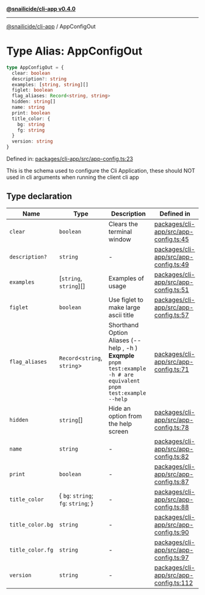 [**@snailicide/cli-app v0.4.0**](../README.md)

---

[@snailicide/cli-app](../README.md) / AppConfigOut

# Type Alias: AppConfigOut

```ts
type AppConfigOut = {
  clear: boolean
  description?: string
  examples: [string, string][]
  figlet: boolean
  flag_aliases: Record<string, string>
  hidden: string[]
  name: string
  print: boolean
  title_color: {
    bg: string
    fg: string
  }
  version: string
}
```

Defined in:
[packages/cli-app/src/app-config.ts:23](https://github.com/gbtunney/snailicide-monorepo/blob/master/packages/cli-app/src/app-config.ts#L23)

This is the schema used to configure the Cli Application, these should NOT used
in cli arguments when running the client cli app

## Type declaration

| Name                                     | Type                                | Description                                                                                                          | Defined in                                                                                                                                    |
| ---------------------------------------- | ----------------------------------- | -------------------------------------------------------------------------------------------------------------------- | --------------------------------------------------------------------------------------------------------------------------------------------- |
| <a id="clear"></a> `clear`               | `boolean`                           | Clears the terminal window                                                                                           | [packages/cli-app/src/app-config.ts:45](https://github.com/gbtunney/snailicide-monorepo/blob/master/packages/cli-app/src/app-config.ts#L45)   |
| <a id="description"></a> `description?`  | `string`                            | -                                                                                                                    | [packages/cli-app/src/app-config.ts:49](https://github.com/gbtunney/snailicide-monorepo/blob/master/packages/cli-app/src/app-config.ts#L49)   |
| <a id="examples"></a> `examples`         | \[`string`, `string`]\[]            | Examples of usage                                                                                                    | [packages/cli-app/src/app-config.ts:51](https://github.com/gbtunney/snailicide-monorepo/blob/master/packages/cli-app/src/app-config.ts#L51)   |
| <a id="figlet"></a> `figlet`             | `boolean`                           | Use figlet to make large ascii title                                                                                 | [packages/cli-app/src/app-config.ts:57](https://github.com/gbtunney/snailicide-monorepo/blob/master/packages/cli-app/src/app-config.ts#L57)   |
| <a id="flag_aliases"></a> `flag_aliases` | `Record`<`string`, `string`>        | Shorthand Option Aliases (--help , -h ) **Exqmple** `pnpm test:example -h # are equivalent pnpm test:example --help` | [packages/cli-app/src/app-config.ts:71](https://github.com/gbtunney/snailicide-monorepo/blob/master/packages/cli-app/src/app-config.ts#L71)   |
| <a id="hidden"></a> `hidden`             | `string`\[]                         | Hide an option from the help screen                                                                                  | [packages/cli-app/src/app-config.ts:78](https://github.com/gbtunney/snailicide-monorepo/blob/master/packages/cli-app/src/app-config.ts#L78)   |
| <a id="name"></a> `name`                 | `string`                            | -                                                                                                                    | [packages/cli-app/src/app-config.ts:82](https://github.com/gbtunney/snailicide-monorepo/blob/master/packages/cli-app/src/app-config.ts#L82)   |
| <a id="print"></a> `print`               | `boolean`                           | -                                                                                                                    | [packages/cli-app/src/app-config.ts:87](https://github.com/gbtunney/snailicide-monorepo/blob/master/packages/cli-app/src/app-config.ts#L87)   |
| <a id="title_color"></a> `title_color`   | { `bg`: `string`; `fg`: `string`; } | -                                                                                                                    | [packages/cli-app/src/app-config.ts:88](https://github.com/gbtunney/snailicide-monorepo/blob/master/packages/cli-app/src/app-config.ts#L88)   |
| `title_color.bg`                         | `string`                            | -                                                                                                                    | [packages/cli-app/src/app-config.ts:90](https://github.com/gbtunney/snailicide-monorepo/blob/master/packages/cli-app/src/app-config.ts#L90)   |
| `title_color.fg`                         | `string`                            | -                                                                                                                    | [packages/cli-app/src/app-config.ts:97](https://github.com/gbtunney/snailicide-monorepo/blob/master/packages/cli-app/src/app-config.ts#L97)   |
| <a id="version"></a> `version`           | `string`                            | -                                                                                                                    | [packages/cli-app/src/app-config.ts:112](https://github.com/gbtunney/snailicide-monorepo/blob/master/packages/cli-app/src/app-config.ts#L112) |
